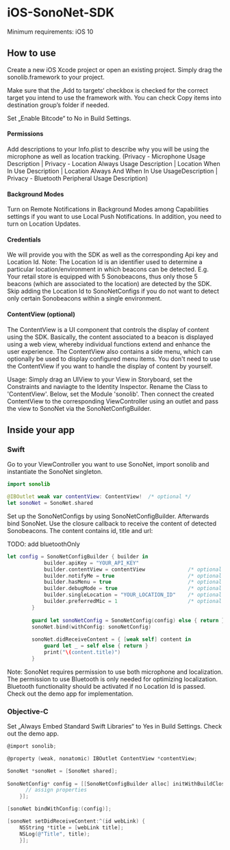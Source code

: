 # iOS-SonoNet-SDK

Minimum requirements: iOS 10

## How to use

Create a new iOS Xcode project or open an existing project. Simply drag the sonolib.framework to your project.

Make sure that the ‚Add to targets‘ checkbox is checked for the correct target you intend to use the framework with. You can check Copy items into destination group’s folder if needed.

Set „Enable Bitcode“ to No in Build Settings.

#### Permissions
Add descriptions to your Info.plist to describe why you will be using the microphone as well as location tracking.
(Privacy - Microphone Usage Description | Privacy - Location Always Usage Description | Location When In Use Description | Location Always And When In Use UsageDescription | Privacy - Bluetooth Peripheral Usage Description)

#### Background Modes
Turn on Remote Notifications in Background Modes among Capabilities settings if you want to use Local Push Notifications.
In addition, you need to turn on Location Updates.

#### Credentials
We will provide you with the SDK as well as the corresponding Api key and Location Id. Note: The Location Id is an identifier used to determine a particular location/environment in which beacons can be detected. E.g. Your retail store is equipped with 5 Sonobeacons, thus only those 5 beacons (which are associated to the location) are detected by the SDK. Skip adding the Location Id to SonoNetConfigs if you do not want to detect only certain Sonobeacons within a single environment.

#### ContentView (optional)
The ContentView is a UI component that controls the display of content using the SDK. Basically, the content associated to a beacon is displayed using a web view, whereby individual functions extend and enhance the user experience.
The ContentView also contains a side menu, which can optionally be used to display configured menu items.
You don't need to use the ContentView if you want to handle the display of content by yourself.

Usage: Simply drag an UIView to your View in Storyboard, set the Constraints and naviagte to the Identity Inspector. Rename the Class to 'ContentView'. Below, set the Module 'sonolib'. Then connect the created ContentView to the corresponding ViewController using an outlet and pass the view to SonoNet via the SonoNetConfigBuilder.


## Inside your app

### Swift

Go to your ViewController you want to use SonoNet, import sonolib and instantiate the SonoNet singleton.

```swift
import sonolib

@IBOutlet weak var contentView: ContentView!  /* optional */
let sonoNet = SonoNet.shared
```

Set up the SonoNetConfigs by using SonoNetConfigBuilder. Afterwards bind SonoNet. Use the closure callback to receive the content of detected Sonobeacons. The content contains id, title and url:

TODO: add bluetoothOnly

```swift
let config = SonoNetConfigBuilder { builder in
            builder.apiKey = "YOUR_API_KEY"
            builder.contentView = contentView              /* optional */
            builder.notifyMe = true                        /* optional - if you want to get notified once you enter defined geographical areas */
            builder.hasMenu = true                         /* optional - integration is only possible in conjunction with contentView */
            builder.debugMode = true                       /* optional */
            builder.singleLocation = "YOUR_LOCATION_ID"    /* optional - pass your Location ID */
            builder.preferredMic = 1                       /* optional - front mic = 1 (default) / back mic = 2 / bottom mic = 0 */
        }
        
        guard let sonoNetConfig = SonoNetConfig(config) else { return }
        sonoNet.bind(withConfig: sonoNetConfig)
        
        sonoNet.didReceiveContent = { [weak self] content in
            guard let _ = self else { return }
            print("\(content.title)")
        }
```

Note: SonoNet requires permission to use both microphone and localization. The permission to use Bluetooth is only needed for optimizing localization. Bluetooth functionality should be activated if no Location Id is passed. Check out the demo app for implementation.

### Objective-C

Set „Always Embed Standard Swift Libraries“ to Yes in Build Settings. Check out the demo app.

```objective-C
@import sonolib;

@property (weak, nonatomic) IBOutlet ContentView *contentView;

SonoNet *sonoNet = [SonoNet shared];
    
SonoNetConfig* config = [[SonoNetConfigBuilder alloc] initWithBuildClosure:^(SonoNetConfigBuilder * builder) {
      // assign properties
    }];

[sonoNet bindWithConfig:(config)];

[sonoNet setDidReceiveContent:^(id webLink) {
    NSString *title = [webLink title];
    NSLog(@"Title", title);
    }];
```
